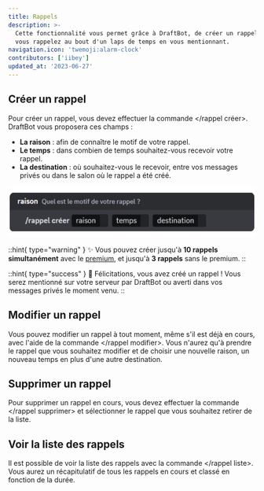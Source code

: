 ```yaml
---
title: Rappels
description: >-
  Cette fonctionnalité vous permet grâce à DraftBot, de créer un rappel et ainsi
  vous rappelez au bout d'un laps de temps en vous mentionnant.
navigation.icon: 'twemoji:alarm-clock'
contributors: ['iibey']
updated_at: '2023-06-27'
---
```


## Créer un rappel

Pour créer un rappel, vous devez effectuer la commande </rappel créer>. DraftBot vous proposera ces champs :

- **La raison** : afin de connaître le motif de votre rappel.
- **Le temps** : dans combien de temps souhaitez-vous recevoir votre rappel.
- **La destination** : où souhaitez-vous le recevoir, entre vos messages privés ou dans le salon où le rappel a été créé.

![Aperçu de la commande](../assets/remind/rappel_create.png)

::hint{ type="warning" }
✨ Vous pouvez créer jusqu'à **10 rappels simultanément** avec le [premium](/premium), et jusqu'à **3 rappels** sans le premium.
::

::hint{ type="success" }
🎉 Félicitations, vous avez créé un rappel ! Vous serez mentionné sur votre serveur par DraftBot ou averti dans vos messages privés le moment venu.
::

## Modifier un rappel

Vous pouvez modifier un rappel à tout moment, même s'il est déjà en cours, avec l'aide de la commande </rappel modifier>. Vous n'aurez qu'à prendre le rappel que vous souhaitez modifier et de choisir une nouvelle raison, un nouveau temps en plus d'une autre destination.

## Supprimer un rappel

Pour supprimer un rappel en cours, vous devez effectuer la commande </rappel supprimer> et sélectionner le rappel que vous souhaitez retirer de la liste.

## Voir la liste des rappels

Il est possible de voir la liste des rappels avec la commande </rappel liste>. Vous aurez un récapitulatif de tous les rappels en cours et classé en fonction de la durée.
